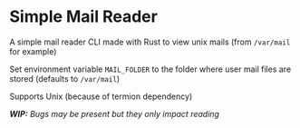 # Simple Mail Reader

A simple mail reader CLI made with Rust to view unix mails (from `/var/mail` for example)

Set environment variable `MAIL_FOLDER` to the folder where user mail files are stored (defaults to `/var/mail`)

Supports Unix (because of termion dependency)

_**WIP:** Bugs may be present but they only impact reading_
